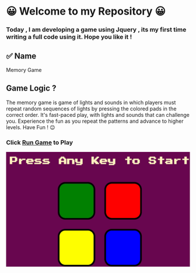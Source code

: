 # 😀 Welcome to my Repository 😀

### Today , I am developing a game using Jquery , its my first time writing a full code using it. Hope you like it !

## ✅ Name 

Memory Game

## Game Logic ?

The memory game is game of lights and sounds in which players must repeat random sequences of lights by pressing the colored pads in the correct order. It's fast-paced play, with lights and sounds that can challenge you. Experience the fun as you repeat the patterns and advance to higher levels. Have Fun ! 😉





### Click  [Run Game](https://amaniabedalraheem.github.io/MemoryGame1/) to Play

![Demo](images/MEMORY.gif)



